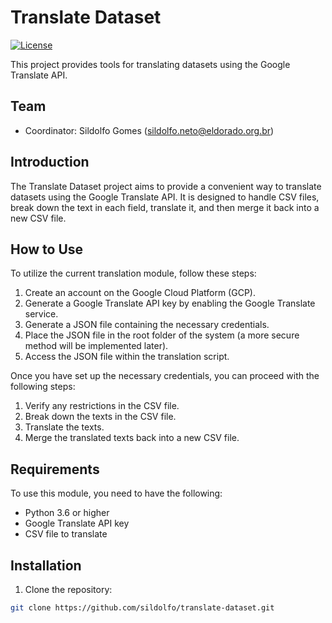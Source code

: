 # Translate Dataset

[![License](https://img.shields.io/badge/license-MIT-blue.svg)](https://opensource.org/licenses/MIT)

This project provides tools for translating datasets using the Google Translate API.

## Team

* Coordinator: Sildolfo Gomes (sildolfo.neto@eldorado.org.br)

## Introduction

The Translate Dataset project aims to provide a convenient way to translate datasets using the Google Translate API. It is designed to handle CSV files, break down the text in each field, translate it, and then merge it back into a new CSV file.

## How to Use

To utilize the current translation module, follow these steps:

1. Create an account on the Google Cloud Platform (GCP).
2. Generate a Google Translate API key by enabling the Google Translate service.
3. Generate a JSON file containing the necessary credentials.
4. Place the JSON file in the root folder of the system (a more secure method will be implemented later).
5. Access the JSON file within the translation script.

Once you have set up the necessary credentials, you can proceed with the following steps:

1. Verify any restrictions in the CSV file.
2. Break down the texts in the CSV file.
3. Translate the texts.
4. Merge the translated texts back into a new CSV file.

## Requirements

To use this module, you need to have the following:

* Python 3.6 or higher
* Google Translate API key
* CSV file to translate

## Installation

1. Clone the repository:

```bash
git clone https://github.com/sildolfo/translate-dataset.git
